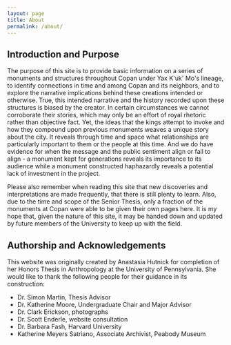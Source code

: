 ```yaml
---
layout: page
title: About
permalink: /about/
---
```


## Introduction and Purpose

The purpose of this site is to provide basic information on a series of monuments and structures throughout Copan under Yax K'uk' Mo's lineage, to identify connections in time and among Copan and its neighbors, and to explore the narrative implications behind these creations intended or otherwise. True, this intended narrative and the history recorded upon these structures is biased by the creator. In certain circumstances we cannot corroborate their stories, which may only be an effort of royal rhetoric rather than objective fact. Yet, the ideas that the kings attempt to invoke and how they compound upon previous monuments weaves a unique story about the city. It reveals through time and space what relationships are particularly important to them or the people at this time. And we do have evidence for when the message and the public sentiment align or fail to align - a monument kept for generations reveals its importance to its audience while a monument constructed haphazardly reveals a potential lack of investment in the project.

Please also remember when reading this site that new discoveries and interpretations are made frequently, that there is still plenty to learn. Also, due to the time and scope of the Senior Thesis, only a fraction of the monuments at Copan were able to be given their own pages here. It is my hope that, given the nature of this site, it may be handed down and updated by future members of the University to keep up with the field.

## Authorship and Acknowledgements
This website was originally created by Anastasia Hutnick for completion of her Honors Thesis in Anthropology at the University of Pennsylvania. She would like to thank the following people for their guidance in its construction:
<ul>
<li>Dr. Simon Martin, Thesis Advisor</li>
<li>Dr. Katherine Moore, Undergraduate Chair and Major Advisor</li>
<li>Dr. Clark Erickson, photographs</li>
<li>Dr. Scott Enderle, website consultation</li>
<li>Dr. Barbara Fash, Harvard University</li>
<li>Katherine Meyers Satriano, Associate Archivist, Peabody Museum</li>
</ul>
